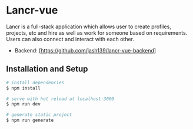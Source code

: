 # Lancr-vue
  Lancr is a full-stack application which allows user to create profiles, projects, etc and hire as well as work for someone based on requirements. Users can also connect and interact with each other.

* Backend: [https://github.com/jash139/lancr-vue-backend]

## Installation and Setup

```bash
# install dependencies
$ npm install

# serve with hot reload at localhost:3000
$ npm run dev

# generate static project
$ npm run generate
```